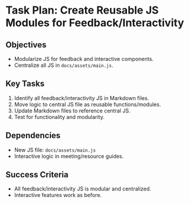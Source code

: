 <!-- markdownlint-disable-file -->

# Task Plan: Create Reusable JS Modules for Feedback/Interactivity

## Objectives

- Modularize JS for feedback and interactive components.
- Centralize all JS in `docs/assets/main.js`.

## Key Tasks

1. Identify all feedback/interactivity JS in Markdown files.
2. Move logic to central JS file as reusable functions/modules.
3. Update Markdown files to reference central JS.
4. Test for functionality and modularity.

## Dependencies

- New JS file: `docs/assets/main.js`
- Interactive logic in meeting/resource guides.

## Success Criteria

- All feedback/interactivity JS is modular and centralized.
- Interactive features work as before.
